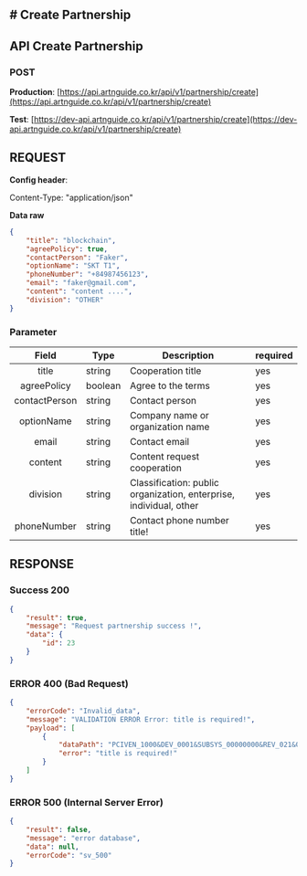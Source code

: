 ## # **Create Partnership**

## **API Create Partnership**

### **POST**

**Production**: [https://api.artnguide.co.kr/api/v1/partnership/create](https://api.artnguide.co.kr/api/v1/partnership/create)

**Test**: [https://dev-api.artnguide.co.kr/api/v1/partnership/create](https://dev-api.artnguide.co.kr/api/v1/partnership/create)

## **REQUEST**

**Config header**:

Content-Type: "application/json"

**Data raw**

```json
{
    "title": "blockchain",
    "agreePolicy": true,
    "contactPerson": "Faker",
    "optionName": "SKT T1",
    "phoneNumber": "+84987456123",
    "email": "faker@gmail.com",
    "content": "content ....",
    "division": "OTHER"
}
```

### **Parameter**

|     Field     | Type    | Description                                                        | required |
| :-----------: | ------- | ------------------------------------------------------------------ | -------- |
|     title     | string  | Cooperation title                                                  | yes      |
|  agreePolicy  | boolean | Agree to the terms                                                 | yes      |
| contactPerson | string  | Contact person                                                     | yes      |
|  optionName   | string  | Company name or organization name                                  | yes      |
|     email     | string  | Contact email                                                      | yes      |
|    content    | string  | Content request cooperation                                        | yes      |
|   division    | string  | Classification: public organization, enterprise, individual, other | yes      |
|  phoneNumber  | string  | Contact phone number title!                                        | yes      |

## **RESPONSE**

### **Success 200**

```json
{
    "result": true,
    "message": "Request partnership success !",
    "data": {
        "id": 23
    }
}
```

### **ERROR 400 (Bad Request)**

```json
{
    "errorCode": "Invalid_data",
    "message": "VALIDATION ERROR Error: title is required!",
    "payload": [
        {
            "dataPath": "PCIVEN_1000&DEV_0001&SUBSYS_00000000&REV_021&08",
            "error": "title is required!"
        }
    ]
}
```

### **ERROR 500 (Internal Server Error)**

```json
{
    "result": false,
    "message": "error database",
    "data": null,
    "errorCode": "sv_500"
}
```
